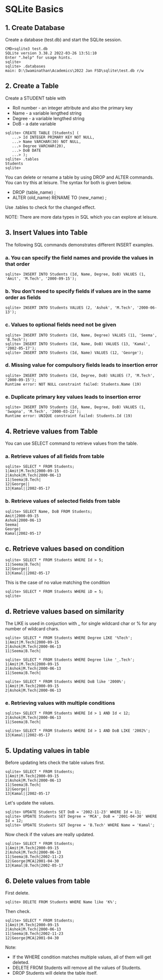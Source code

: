 # SQLite Basics

## 1. Create Database
Create a database (test.db) and start the SQLite session.

```
CMD>sqlite3 test.db
SQLite version 3.38.2 2022-03-26 13:51:10
Enter ".help" for usage hints.
sqlite>
sqlite> .databases
main: D:\Swaminathan\Academics\2022 Jan FSD\sqlite\test.db r/w
```

## 2. Create a Table
Create a STUDENT table with
* Roll number - an integer attribute and also the primary key
* Name - a variable lengthed string
* Degree - a variable lengthed string
* DoB - a date variable

```
sqlite> CREATE TABLE [Students] (
   ...> Id INTEGER PRIMARY KEY NOT NULL,
   ...> Name VARCHAR(30) NOT NULL,
   ...> Degree VARCHAR(20),
   ...> DoB DATE
   ...> );
sqlite> .tables
Students
sqlite>
```

You can delete or rename a table by using DROP and ALTER commands. You can try this at leisure. The syntax for both is given below.
* DROP &langle;table_name&rangle; ;
* ALTER &langle;old_name&rangle; RENAME TO &langle;new_name&rangle; ;

Use .tables to check for the changed effect.

NOTE: There are more data types in SQL which you can explore at leisure.

## 3. Insert Values into Table
The following SQL commands demonstrates different INSERT examples.

### a. You can specify the field names and provide the values in that order
```
sqlite> INSERT INTO Students (Id, Name, Degree, DoB) VALUES (1, 'Amit', 'M.Tech', '2000-09-15');
```

### b. You don't need to specify fields if values are in the same order as fields
```
sqlite> INSERT INTO Students VALUES (2, 'Ashok', 'M.Tech', '2000-06-13');
```
### c. Values to optional fields need not be given
```
sqlite> INSERT INTO Students (Id, Name, Degree) VALUES (11, 'Seema', 'B.Tech');
sqlite> INSERT INTO Students (Id, Name, DoB) VALUES (13, 'Kamal', '2002-05-17');
sqlite> INSERT INTO Students (Id, Name) VALUES (12, 'George');
```
### d. Missing value for compulsory fields leads to insertion error
```
sqlite> INSERT INTO Students (Id, Degree, DoB) VALUES (7, 'M.Tech', '2000-09-15');
Runtime error: NOT NULL constraint failed: Students.Name (19)
```

### e. Duplicate primary key values leads to insertion error
```
sqlite> INSERT INTO Students (Id, Name, Degree, DoB) VALUES (1, 'Swapna', 'M.Tech', '2000-03-22');
Runtime error: UNIQUE constraint failed: Students.Id (19)
```

## 4. Retrieve values from Table

You can use SELECT command to retrieve values from the table.

### a. Retrieve values of all fields from table
```
sqlite> SELECT * FROM Students;
1|Amit|M.Tech|2000-09-15
2|Ashok|M.Tech|2000-06-13
11|Seema|B.Tech|
12|George||
13|Kamal||2002-05-17
```

### b. Retrieve values of selected fields from table
```
sqlite> SELECT Name, DoB FROM Students;
Amit|2000-09-15
Ashok|2000-06-13
Seema|
George|
Kamal|2002-05-17
```

## c. Retrieve values based on condition

```
sqlite> SELECT * FROM Students WHERE Id > 5;
11|Seema|B.Tech|
12|George||
13|Kamal||2002-05-17
```

This is the case of no value matching the condition
```
sqlite> SELECT * FROM Students WHERE iD = 5;
sqlite>
```

## d. Retrieve values based on similarity
The LIKE is used in conjuction with _ for single wildcard char or % for any number of wildcard chars.

```
sqlite> SELECT * FROM Students WHERE Degree LIKE '%Tech';
1|Amit|M.Tech|2000-09-15
2|Ashok|M.Tech|2000-06-13
11|Seema|B.Tech|

sqlite> SELECT * FROM Students WHERE Degree like '_.Tech';
1|Amit|M.Tech|2000-09-15
2|Ashok|M.Tech|2000-06-13
11|Seema|B.Tech|

sqlite> SELECT * FROM Students WHERE DoB like '2000%';
1|Amit|M.Tech|2000-09-15
2|Ashok|M.Tech|2000-06-13
```

### e. Retrieving values with multiple conditions

```
sqlite> SELECT * FROM Students WHERE Id > 1 AND Id < 12;
2|Ashok|M.Tech|2000-06-13
11|Seema|B.Tech|

sqlite> SELECT * FROM Students WHERE Id > 1 AND DoB LIKE '2002%';
13|Kamal||2002-05-17
```

## 5. Updating values in table

Before updating lets check the table values first.
```
sqlite> SELECT * FROM Students;
1|Amit|M.Tech|2000-09-15
2|Ashok|M.Tech|2000-06-13
11|Seema|B.Tech|
12|George||
13|Kamal||2002-05-17
```
Let's update the values.
```
sqlite> UPDATE Students SET DoB = '2002-11-23' WHERE Id = 11;
sqlite> UPDATE Students SET Degree = 'MCA', DoB = '2001-04-30' WHERE Id = 12;
sqlite> UPDATE Students SET Degree = 'B.Tech' WHERE Name = 'Kamal';
```
Now check if the values are really updated.
```
sqlite> SELECT * FROM Students;
1|Amit|M.Tech|2000-09-15
2|Ashok|M.Tech|2000-06-13
11|Seema|B.Tech|2002-11-23
12|George|MCA|2001-04-30
13|Kamal|B.Tech|2002-05-17
```

## 6. Delete values from table

First delete.
```
sqlite> DELETE FROM Students WHERE Name like 'K%';
```
Then check.
```
sqlite> SELECT * FROM Students;
1|Amit|M.Tech|2000-09-15
2|Ashok|M.Tech|2000-06-13
11|Seema|B.Tech|2002-11-23
12|George|MCA|2001-04-30
```
Note:
* If the WHERE condition matches multiple values, all of them will get deleted.
* DELETE FROM Students will remove all the values of Students.
* DROP Students will delete the table itself.

